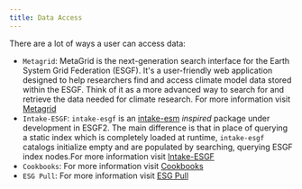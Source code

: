 ```yaml
---
title: Data Access
---
```

There are a lot of ways a user can access data:

* `Metagrid`: MetaGrid is the next-generation search interface for the Earth System Grid Federation (ESGF). It's a user-friendly web application designed to help researchers find and access climate model data stored within the ESGF. Think of it as a more advanced way to search for and retrieve the data needed for climate research. 
For more information visit [Metagrid](./metagrid-guide.md)
* `Intake-ESGF`: `intake-esgf` is an [intake-esm](https://github.com/intake/intake-esm) *inspired* package under development in ESGF2. The main difference is that in place of querying a static index which is completely loaded at runtime, `intake-esgf` catalogs initialize empty and are populated by searching, querying ESGF index nodes.For more information visit [Intake-ESGF](./Intake-ESGF.md)
* `Cookbooks`: For more information visit [Cookbooks](./Cookbooks.md)
* `ESG Pull`: For more information visit [ESG Pull](./metagrid-Pull.md)

